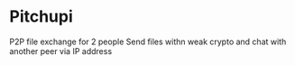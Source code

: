 # Pitchupi
P2P file exchange for 2 people
Send files withn weak crypto and chat with another peer via IP address
